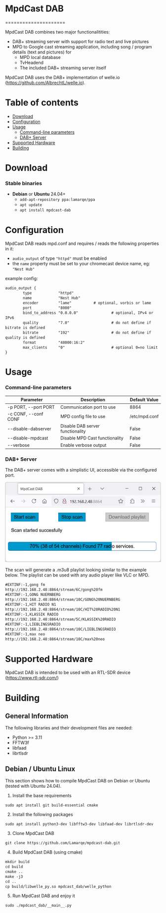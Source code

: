# MpdCast DAB
=====================

MpdCast DAB combines two major functionalitities: 
* DAB+ streaming server with support for radio text and live pictures
* MPD to Google cast streaming application, including song / program details (text and pictures) for
    * MPD local database
    * TvHeadend
    * The included DAB+ streaming server itself

MpdCast DAB uses the DAB+ implementation of welle.io (https://github.com/AlbrechtL/welle.io).

Table of contents
====

  * [Download](#download)
  * [Configuration](#configuration)
  * [Usage](#usage)
    * [Command-line parameters](#command-line-parameters) 
    * [DAB+ Server](#dab-server)
  * [Supported Hardware](#supported-hardware)
  * [Building](#building)

Download
========
### Stable binaries
* **Debian** or **Ubuntu** 24.04+
  * `add-apt-repository ppa:lamarqe/ppa`
  * `apt update`
  * `apt install mpdcast-dab`

Configuration
=====
MpdCast DAB reads mpd.conf and requires / reads the following properties in it:
  * `audio_output` of type `"httpd"` must be enabled
  * the `name` property must be set to your chromecast device name, eg: `"Nest Hub"`

example config:

```
audio_output {
        type            "httpd"
        name            "Nest Hub"
        encoder         "lame"          # optional, vorbis or lame
        port            "8000"
        bind_to_address "0.0.0.0"               # optional, IPv4 or IPv6
        quality         "7.0"                   # do not define if bitrate is defined
        bitrate         "192"                   # do not define if quality is defined
        format          "48000:16:2"
        max_clients     "0"                     # optional 0=no limit
}
```

  
Usage
=====
### Command-line parameters

Parameter | Description | Default Value
------ | ---------- | ---------- 
-p PORT, --port PORT | Communication port to use | 8864
-c CONF, --conf CONF | MPD config file to use | /etc/mpd.conf
--disable-dabserver | Disable DAB server functionality | False
--disable-mpdcast | Disable MPD Cast functionality | False
--verbose | Enable verbose output | False

### DAB+ Server
The DAB+ server comes with a simplistic UI, accessible via the configured port.

![Screenshot](https://github.com/Lamarqe/mpdcast-dab/raw/main/scanner.jpg)

The scan will generate a .m3u8 playlist looking similar to the example below.
The playlist can be used with any audio player like VLC or MPD. 
```
#EXTINF:-1,gong fm
http://192.168.2.48:8864/stream/6C/gong%20fm
#EXTINF:-1,GONG NUERNBERG
http://192.168.2.48:8864/stream/10C/GONG%20NUERNBERG
#EXTINF:-1,HIT RADIO N1
http://192.168.2.48:8864/stream/10C/HIT%20RADIO%20N1
#EXTINF:-1,KLASSIK RADIO
http://192.168.2.48:8864/stream/5C/KLASSIK%20RADIO
#EXTINF:-1,LIEBLINGSRADIO
http://192.168.2.48:8864/stream/10C/LIEBLINGSRADIO
#EXTINF:-1,max neo
http://192.168.2.48:8864/stream/10C/max%20neo
```

Supported Hardware
====================
MpdCast DAB is intended to be used with an RTL-SDR device (https://www.rtl-sdr.com/)

Building
====================

General Information
---
The following libraries and their development files are needed:
* Python >= 3.11 
* FFTW3f
* libfaad
* librtlsdr

Debian / Ubuntu Linux
---
This section shows how to compile MpdCast DAB on Debian or Ubuntu (tested with Ubuntu 24.04).

1. Install the base requirements

```
sudo apt install git build-essential cmake
```

2. Install the following packages

```
sudo apt install python3-dev libfftw3-dev libfaad-dev librtlsdr-dev
```

3. Clone MpdCast DAB

```
git clone https://github.com/Lamarqe/mpdcast-dab.git
```

4. Build MpdCast DAB (using cmake)

```
mkdir build
cd build
cmake ..
make -j3
cd ..
cp build/libwelle_py.so mpdcast_dab/welle_python
```

5. Run MpdCast DAB and enjoy it

```
sudo ./mpdcast_dab/__main__.py
```
